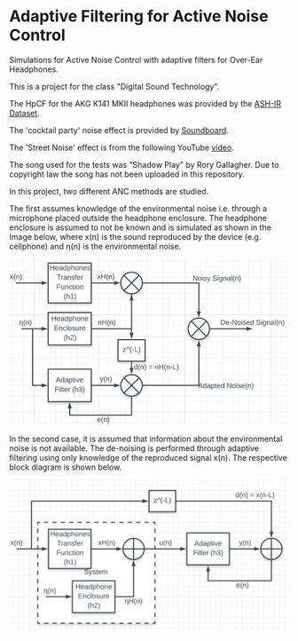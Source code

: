 # Adaptive Filtering for Active Noise Control
Simulations for Active Noise Control with adaptive filters for Over-Ear Headphones.

This is a project for the class "Digital Sound Technology". 

The HpCF for the AKG K141 MKII headphones was provided by the [ASH-IR Dataset](https://github.com/ShanonPearce/ASH-IR-Dataset/tree/master/HpCFs). 

The 'cocktail party' noise effect is provided by [Soundboard](https://www.soundboard.com/sb/sound/1026980).

The 'Street Noise' effect is from the following YouTube [video](https://www.youtube.com/watch?v=jg9OTyOI6rY).

The song used for the tests was "Shadow Play" by Rory Gallagher. Due to copyright law the song has not been uploaded in this repository.

In this project, two different ANC methods are studied.

The first assumes knowledge of the environmental noise i.e. through a microphone placed outside the headphone enclosure. The headphone enclosure is assumed to not be known and is simulated as shown in the Image below, where x(n) is the sound reproduced by the device (e.g. cellphone) and η(n) is the environmental noise.

![alt text](https://github.com/Panagiotis-Zachos/adaptive-filtering-for-ANC/blob/main/images/Adaptive_model_with_knowledge.JPG?raw=true)

In the second case, it is assumed that information about the environmental noise is not available. The de-noising is performed through adaptive filtering using only knowledge of the reproduced signal x(n). The respective block diagram is shown below.

![alt text](https://github.com/Panagiotis-Zachos/adaptive-filtering-for-ANC/blob/main/images/adaptive_model.JPG?raw=true)

